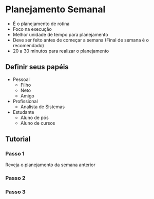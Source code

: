 # Planejamento Semanal

- É o planejamento de rotina
- Foco na execução
- Melhor unidade de tempo para planejamento
- Deve ser feito antes de começar a semana (Final de semana é o recomendado)
- 20 a 30 minutos para realizar o planejamento

## Definir seus papéis

- Pessoal
	- Filho
	- Neto
	- Amigo
- Profissional
	- Analista de Sistemas
- Estudante
	- Aluno de pós
	- Aluno de cursos

## Tutorial

### Passo 1

Reveja o planejamento da semana anterior

### Passo 2



### Passo 3



<!--stackedit_data:
eyJoaXN0b3J5IjpbMTQ3MTU3MzA0NSwtNDY5OTIwNjQwLC0yNz
Q1NzAyMDNdfQ==
-->